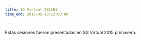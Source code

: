 ```yaml
---
title: SG Virtual 2015H1
time_end: 2015-05-13T13:00:00

---
```


Estas sesiones fueron presentadas en SG Virtual 2015 primavera.
